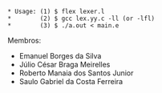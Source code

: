 ```
* Usage: (1) $ flex lexer.l
*        (2) $ gcc lex.yy.c -ll (or -lfl)
*        (3) $ ./a.out < main.e
```

Membros:
  - Emanuel Borges da Silva
  - Júlio César Braga Meirelles
  - Roberto Manaia dos Santos Junior
  - Saulo Gabriel da Costa Ferreira
